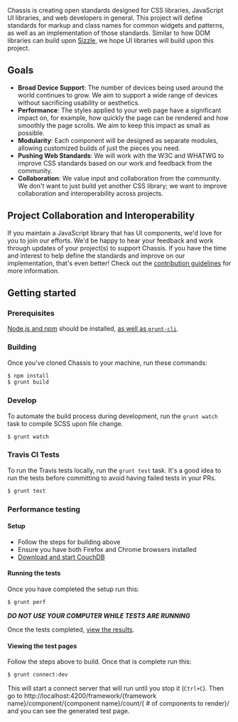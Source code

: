 Chassis is creating open standards designed for CSS libraries, JavaScript UI libraries, and web developers in general. This project will define standards for markup and class names for common widgets and patterns, as well as an implementation of those standards. Similar to how DOM libraries can build upon [Sizzle](https://github.com/jquery/sizzle), we hope UI libraries will build upon this project.

## Goals

* **Broad Device Support**: The number of devices being used around the world continues to grow. We aim to support a wide range of devices without sacrificing usability or aesthetics.
* **Performance**: The styles applied to your web page have a significant impact on, for example, how quickly the page can be rendered and how smoothly the page scrolls. We aim to keep this impact as small as possible.
* **Modularity**: Each component will be designed as separate modules, allowing customized builds of just the pieces you need.
* **Pushing Web Standards**: We will work with the W3C and WHATWG to improve CSS standards based on our work and feedback from the community.
* **Collaboration**: We value input and collaboration from the community. We don't want to just build yet another CSS library; we want to improve collaboration and interoperability across projects.

## Project Collaboration and Interoperability

If you maintain a JavaScript library that has UI components, we'd love for you to join our efforts. We'd be happy to hear your feedback and work through updates of your project(s) to support Chassis. If you have the time and interest to help define the standards and improve on our implementation, that's even better! Check out the [contribution guidelines](https://github.com/jquery/css-chassis/blob/master/CONTRIBUTING.md) for more information.


## Getting started

### Prerequisites

[Node.js and npm](http://nodejs.org/download/) should be installed, [as well as `grunt-cli`](http://gruntjs.com/getting-started).

### Building

Once you've cloned Chassis to your machine, run these commands:
```bash
$ npm install
$ grunt build
```

### Develop

To automate the build process during development, run the `grunt watch` task to compile SCSS upon file change.

```bash
$ grunt watch
```

### Travis CI Tests

To run the Travis tests locally, run the `grunt test` task. It's a good idea to run the tests before committing to avoid having failed tests in your PRs.

```bash
$ grunt test
```

### Performance testing

#### Setup

* Follow the steps for building above
* Ensure you have both Firefox and Chrome browsers installed
* [Download and start CouchDB](http://couchdb.apache.org/#download)

#### Running the tests

Once you have completed the setup run this:
```bash
$ grunt perf
```

*__DO NOT USE YOUR COMPUTER WHILE TESTS ARE RUNNING__*

Once the tests completed, [view the results](http://localhost:5984/css-performance/_design/site/index.html#/page-select).

#### Viewing the test pages

Follow the steps above to build. Once that is complete run this:
```bash
$ grunt connect:dev
```
This will start a connect server that will run until you stop it (`Ctrl+C`). Then go to http://localhost:4200/framework/{framework name}/component/{component name}/count/{ # of components to render}/ and you can see the generated test page.
